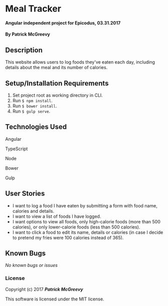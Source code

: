 # Meal Tracker

#### Angular independent project for Epicodus, 03.31.2017

#### By Patrick McGreevy

## Description

This website allows users to log foods they've eaten each day, including details about the meal and its number of calories.


## Setup/Installation Requirements
1. Set project root as working directory in CLI.
2. Run `$ npm install`.
3. Run `$ bower install`.
4. Run `$ gulp serve`.

## Technologies Used

Angular

TypeScript

Node

Bower

Gulp

## User Stories
* I want to log a food I have eaten by submitting a form with food name, calories and details.
* I want to view a list of foods I have logged.
* I want options to view all foods, only high-calorie foods (more than 500 calories), or only lower-calorie foods (less than 500 calories).
* I want to click a food to edit its name, details or calories (in case I decide to pretend my fries were 100 calories instead of 365).

## Known Bugs

_No known bugs or issues_

### License

Copyright (c) 2017 _**Patrick McGreevy**_

This software is licensed under the MIT license.
